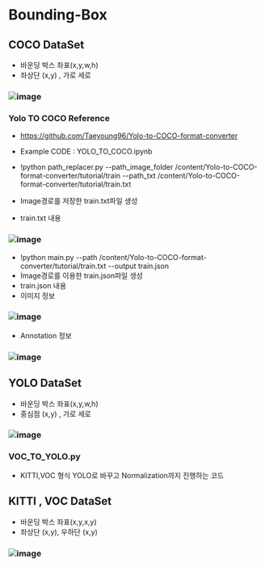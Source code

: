 # Bounding-Box

## COCO DataSet
- 바운딩 박스 좌표(x,y,w,h)
- 좌상단 (x,y) , 가로 세로
### ![image](https://user-images.githubusercontent.com/54635552/178009306-be313108-f687-4583-bb5e-95f8f8f1a1a9.png)
### Yolo TO COCO Reference
- https://github.com/Taeyoung96/Yolo-to-COCO-format-converter

- Example CODE : YOLO_TO_COCO.ipynb

- !python path_replacer.py --path_image_folder /content/Yolo-to-COCO-format-converter/tutorial/train --path_txt /content/Yolo-to-COCO-format-converter/tutorial/train.txt
- Image경로를 저장한 train.txt파일 생성
- train.txt 내용
### ![image](https://user-images.githubusercontent.com/54635552/178026394-61837e54-d9af-47bf-b0d2-8a1649454146.png)

- !python main.py --path /content/Yolo-to-COCO-format-converter/tutorial/train.txt --output train.json
- Image경로를 이용한 train.json파일 생성
- train.json 내용
- 이미지 정보
### ![image](https://user-images.githubusercontent.com/54635552/178026952-4ef66efb-e735-46c0-96fe-0cc5be284abf.png)
- Annotation 정보
### ![image](https://user-images.githubusercontent.com/54635552/178027017-24c207e9-5f65-4a13-8dea-29bb947598e9.png)

## YOLO DataSet
- 바운딩 박스 좌표(x,y,w,h)
- 중심점 (x,y) , 가로 세로
### ![image](https://user-images.githubusercontent.com/54635552/178009327-939cdc01-9e40-4678-a493-e7c78a07faac.png)
### VOC_TO_YOLO.py
- KITTI,VOC 형식 YOLO로 바꾸고 Normalization까지 진행하는 코드

## KITTI , VOC DataSet
- 바운딩 박스 좌표(x,y,x,y)
- 좌상단 (x,y), 우하단 (x,y)
### ![image](https://user-images.githubusercontent.com/54635552/178009347-e9fc319d-aa20-4c9f-aac7-3f40d3142dc2.png)
